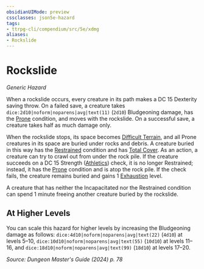 ```yaml
---
obsidianUIMode: preview
cssclasses: json5e-hazard
tags:
- ttrpg-cli/compendium/src/5e/xdmg
aliases:
- Rockslide
---
```

# Rockslide
*Generic Hazard*  

When a rockslide occurs, every creature in its path makes a DC 15 Dexterity saving throw. On a failed save, a creature takes `dice:2d10|noform|noparens|avg|text(11)` (`2d10`) Bludgeoning damage, has the [Prone](Інструменти%20ДМ/CLI/rules/conditions.md#Prone) condition, and moves with the rockslide. On a successful save, a creature takes half as much damage only.

When the rockslide stops, its space becomes [Difficult Terrain](Інструменти%20ДМ/CLI/rules/variant-rules/difficult-terrain-xphb.md), and all Prone creatures in its space are buried under rocks and debris. A creature buried in this way has the [Restrained](Інструменти%20ДМ/CLI/rules/conditions.md#Restrained) condition and has [Total Cover](Інструменти%20ДМ/CLI/tables/cover-xphb.md). As an action, a creature can try to crawl out from under the rock pile. If the creature succeeds on a DC 15 Strength ([Athletics](Інструменти%20ДМ/CLI/rules/skills.md#Athletics)) check, it is no longer Restrained; instead, it has the [Prone](Інструменти%20ДМ/CLI/rules/conditions.md#Prone) condition and is atop the rock pile. If the check fails, the creature remains buried and gains 1 [Exhaustion](Інструменти%20ДМ/CLI/rules/conditions.md#Exhaustion) level.

A creature that has neither the Incapacitated nor the Restrained condition can spend 1 minute freeing another creature buried by the rockslide.

## At Higher Levels

You can scale this hazard for higher levels by increasing the Bludgeoning damage as follows: `dice:4d10|noform|noparens|avg|text(22)` (`4d10`) at levels 5–10, `dice:10d10|noform|noparens|avg|text(55)` (`10d10`) at levels 11–16, and `dice:18d10|noform|noparens|avg|text(99)` (`18d10`) at levels 17–20.

*Source: Dungeon Master's Guide (2024) p. 78*